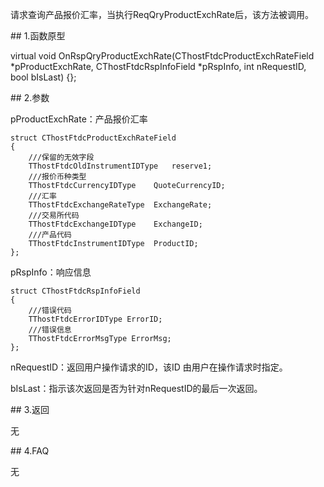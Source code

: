 <p>请求查询产品报价汇率，当执行ReqQryProductExchRate后，该方法被调用。</p>
<span class="anchor" id="288ac15c-cecf-4234-90e7-9dc52b67d754"></span>
## 1.函数原型
<p>virtual void OnRspQryProductExchRate(CThostFtdcProductExchRateField *pProductExchRate, CThostFtdcRspInfoField *pRspInfo, int nRequestID, bool bIsLast) {};</p>
<span class="anchor" id="40aaaaff-e5bb-4baa-ab97-9c8818e89268"></span>
## 2.参数
<p>pProductExchRate：产品报价汇率</p>
<pre><code>struct CThostFtdcProductExchRateField
{
    ///保留的无效字段
    TThostFtdcOldInstrumentIDType   reserve1;
    ///报价币种类型
    TThostFtdcCurrencyIDType    QuoteCurrencyID;
    ///汇率
    TThostFtdcExchangeRateType  ExchangeRate;
    ///交易所代码
    TThostFtdcExchangeIDType    ExchangeID;
    ///产品代码
    TThostFtdcInstrumentIDType  ProductID;
};
</code></pre>
<p>pRspInfo：响应信息</p>
<pre><code>struct CThostFtdcRspInfoField
{
    ///错误代码
    TThostFtdcErrorIDType ErrorID;
    ///错误信息
    TThostFtdcErrorMsgType ErrorMsg;
};
</code></pre>
<p>nRequestID：返回用户操作请求的ID，该ID 由用户在操作请求时指定。</p>
<p>bIsLast：指示该次返回是否为针对nRequestID的最后一次返回。</p>
<span class="anchor" id="a3f2836f-3c94-41a3-aee8-d021b9fd1ae8"></span>
## 3.返回
<p>无</p>
<span class="anchor" id="c7d9a657-2f84-4ec6-ade5-58be0321e617"></span>
## 4.FAQ
<p>无</p>

